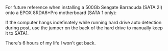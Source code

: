 For future reference when installing a 500Gb Seagate Barracuda (SATA 2!) onto a EPOX 8RDA6+Pro motherboard (SATA 1 only):

 If the computer hangs indefinately while running hard drive auto detection during post, use the jumper on the back of the hard drive to manually keep it to SATA1.

There's 6 hours of my life I won't get back.
